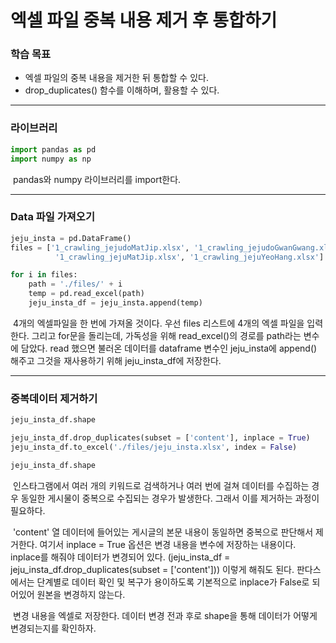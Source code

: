 # 엑셀 파일 중복 내용 제거 후 통합하기



### 학습 목표

- 엑셀 파일의 중복 내용을 제거한 뒤 통합할 수 있다.
- drop_duplicates() 함수를 이해하며, 활용할 수 있다.



---



### 라이브러리

```python
import pandas as pd
import numpy as np
```

​	pandas와 numpy 라이브러리를 import한다.



---



### Data 파일 가져오기

```python
jeju_insta = pd.DataFrame()
files = ['1_crawling_jejudoMatJip.xlsx', '1_crawling_jejudoGwanGwang.xlsx', 
          '1_crawling_jejuMatJip.xlsx', '1_crawling_jejuYeoHang.xlsx']

for i in files:
    path = './files/' + i
    temp = pd.read_excel(path)
    jeju_insta_df = jeju_insta.append(temp)
```

​	4개의 엑셀파일을 한 번에 가져올 것이다. 우선 files 리스트에 4개의 엑셀 파일을 입력한다. 그리고 for문을 돌리는데, 가독성을 위해 read_excel()의 경로를 path라는 변수에 담았다. read 했으면 불러온 데이터를 dataframe 변수인 jeju_insta에 append() 해주고 그것을 재사용하기 위해 jeju_insta_df에 저장한다.



---



### 중복데이터 제거하기

```python
jeju_insta_df.shape

jeju_insta_df.drop_duplicates(subset = ['content'], inplace = True)
jeju_insta_df.to_excel('./files/jeju_insta.xlsx', index = False)

jeju_insta_df.shape
```

​	인스타그램에서 여러 개의 키워드로 검색하거나 여러 번에 걸쳐 데이터를 수집하는 경우 동일한 게시물이 중복으로 수집되는 경우가 발생한다. 그래서 이를 제거하는 과정이 필요하다. 

​	'content' 열 데이터에 들어있는 게시글의 본문 내용이 동일하면 중복으로 판단해서 제거한다.  여기서 inplace = True 옵션은 변경 내용을 변수에 저장하는 내용이다. inplace를 해줘야 데이터가 변경되어 있다. (jeju_insta_df = jeju_insta_df.drop_duplicates(subset = ['content'])) 이렇게 해줘도 된다. 판다스에서는 단계별로 데이터 확인 및 복구가 용이하도록 기본적으로 inplace가 False로 되어있어 원본을 변경하지 않는다.

​	변경 내용을 엑셀로 저장한다. 데이터 변경 전과 후로 shape을 통해 데이터가 어떻게 변경되는지를 확인하자.
